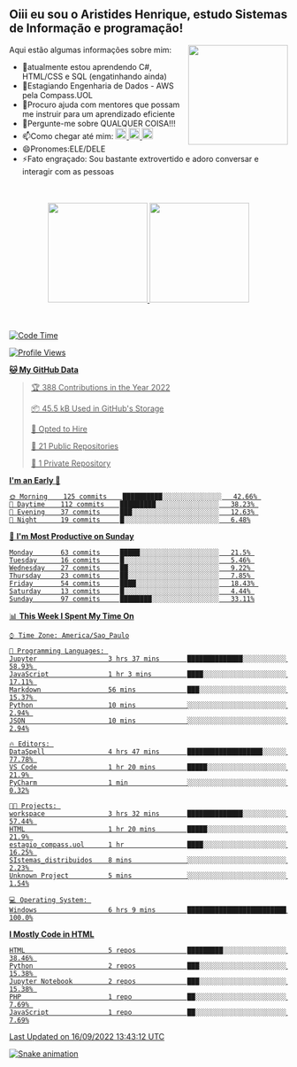 ## Oiii eu sou o Aristides Henrique, estudo Sistemas de Informação e programação!

<div >
Aqui estão algumas informações sobre mim:<img align="right" height="180em" src="https://user-images.githubusercontent.com/97318481/177042589-45d62122-82a9-4a32-b3a7-87b322825b2f.png">
</div>

- 🌱atualmente estou aprendendo C#, HTML/CSS e SQL (engatinhando ainda)
- 👯Estagiando Engenharia de Dados - AWS pela Compass.UOL
- 🤔Procuro ajuda com mentores que possam me instruir para um aprendizado eficiente
- 💬Pergunte-me sobre QUALQUER COISA!!!
- 📫Como chegar até mim:
  <a href="https://www.instagram.com/aryhenry/" target="_blank">
  <img src="https://img.shields.io/badge/-Instagram-%23E4405F?style=for-the-badge&logo=instagram&logoColor=black" height="20px">
  </a>
  <a href="https://www.linkedin.com/in/aristides-henrique/" target="_blank">
  <img src="https://img.shields.io/badge/-LinkedIn-%230077B5?style=for-the-badge&logo=linkedin&logoColor=black" height="20px">
  </a> 
  <a href="mailto:arihenriqueuna@gmail.com">
  <img src="https://img.shields.io/badge/-Gmail-%23333?style=for-the-badge&logo=gmail&logoColor=white" height="20px">
  </a>
- 😄Pronomes:ELE/DELE
- ⚡Fato engraçado: Sou bastante extrovertido e adoro conversar e interagir com as pessoas
<br/>
<br/>
<div align="center">
  <a href="https://github.com/arihenrique">
  <img height="180em" src="https://github-readme-stats.vercel.app/api?username=arihenrique&show_icons=true&theme=dracula&include_all_commits=true&count_private=true"/>
  <img height="180em" src="https://github-readme-stats.vercel.app/api/top-langs/?username=arihenrique&layout=compact&langs_count=7&theme=dracula"/>
</div><br/><br/>

<!--START_SECTION:waka-->
![Code Time](http://img.shields.io/badge/Code%20Time-97%20hrs%2020%20mins-blue)

![Profile Views](http://img.shields.io/badge/Profile%20Views-44-blue)

**🐱 My GitHub Data** 

> 🏆 388 Contributions in the Year 2022
 > 
> 📦 45.5 kB Used in GitHub's Storage 
 > 
> 💼 Opted to Hire
 > 
> 📜 21 Public Repositories 
 > 
> 🔑 1 Private Repository 
 > 
**I'm an Early 🐤** 

```text
🌞 Morning    125 commits    ██████████░░░░░░░░░░░░░░░   42.66% 
🌇 Daytime    112 commits    █████████░░░░░░░░░░░░░░░░   38.23% 
🌃 Evening    37 commits     ███░░░░░░░░░░░░░░░░░░░░░░   12.63% 
🌙 Night      19 commits     █░░░░░░░░░░░░░░░░░░░░░░░░   6.48%

```
📅 **I'm Most Productive on Sunday** 

```text
Monday       63 commits     █████░░░░░░░░░░░░░░░░░░░░   21.5% 
Tuesday      16 commits     █░░░░░░░░░░░░░░░░░░░░░░░░   5.46% 
Wednesday    27 commits     ██░░░░░░░░░░░░░░░░░░░░░░░   9.22% 
Thursday     23 commits     ██░░░░░░░░░░░░░░░░░░░░░░░   7.85% 
Friday       54 commits     ████░░░░░░░░░░░░░░░░░░░░░   18.43% 
Saturday     13 commits     █░░░░░░░░░░░░░░░░░░░░░░░░   4.44% 
Sunday       97 commits     ████████░░░░░░░░░░░░░░░░░   33.11%

```


📊 **This Week I Spent My Time On** 

```text
⌚︎ Time Zone: America/Sao_Paulo

💬 Programming Languages: 
Jupyter                  3 hrs 37 mins       ██████████████░░░░░░░░░░░   58.93% 
JavaScript               1 hr 3 mins         ████░░░░░░░░░░░░░░░░░░░░░   17.11% 
Markdown                 56 mins             ███░░░░░░░░░░░░░░░░░░░░░░   15.37% 
Python                   10 mins             ░░░░░░░░░░░░░░░░░░░░░░░░░   2.94% 
JSON                     10 mins             ░░░░░░░░░░░░░░░░░░░░░░░░░   2.94%

🔥 Editors: 
DataSpell                4 hrs 47 mins       ███████████████████░░░░░░   77.78% 
VS Code                  1 hr 20 mins        █████░░░░░░░░░░░░░░░░░░░░   21.9% 
PyCharm                  1 min               ░░░░░░░░░░░░░░░░░░░░░░░░░   0.32%

🐱‍💻 Projects: 
workspace                3 hrs 32 mins       ██████████████░░░░░░░░░░░   57.44% 
HTML                     1 hr 20 mins        █████░░░░░░░░░░░░░░░░░░░░   21.9% 
estagio_compass.uol      1 hr                ████░░░░░░░░░░░░░░░░░░░░░   16.25% 
SIstemas_distribuidos    8 mins              ░░░░░░░░░░░░░░░░░░░░░░░░░   2.23% 
Unknown Project          5 mins              ░░░░░░░░░░░░░░░░░░░░░░░░░   1.54%

💻 Operating System: 
Windows                  6 hrs 9 mins        █████████████████████████   100.0%

```

**I Mostly Code in HTML** 

```text
HTML                     5 repos             █████████░░░░░░░░░░░░░░░░   38.46% 
Python                   2 repos             ███░░░░░░░░░░░░░░░░░░░░░░   15.38% 
Jupyter Notebook         2 repos             ███░░░░░░░░░░░░░░░░░░░░░░   15.38% 
PHP                      1 repo              ██░░░░░░░░░░░░░░░░░░░░░░░   7.69% 
JavaScript               1 repo              ██░░░░░░░░░░░░░░░░░░░░░░░   7.69%

```



 Last Updated on 16/09/2022 13:43:12 UTC
<!--END_SECTION:waka-->

![Snake animation](https://github.com/arihenrique/arihenrique/blob/output/github-contribution-grid-snake.svg)
